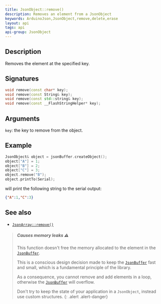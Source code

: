 ```yaml
---
title: JsonObject::remove()
description: Removes an element from a JsonObject
keywords: ArduinoJson,JsonObject,remove,delete,erase
layout: api
tags: api
api-group: JsonObject
---
```


## Description

Removes the element at the specified key.

## Signatures

```c++
void remove(const char* key);
void remove(const String& key);
void remove(const std::string& key);
void remove(const __FlashStringHelper* key);
```

## Arguments

`key`: the key to remove from the object.

## Example

```c++
JsonObject& object = jsonBuffer.createObject();
object["A"] = 1;
object["B"] = 2;
object["C"] = 3;
object.remove("B");
object.printTo(Serial);
```

will print the following string to the serial output:

```json
{"A":1,"C":3}
```

## See also

* [`JsonArray::remove()`]({{site.baseurl}}/api/jsonarray/remove/)

> ##### Causes memory leaks :warning:
>
> This function doesn't free the memory allocated to the element in the [`JsonBuffer`]({{site.baseurl}}/api/jsonbuffer/).
>
> This is a conscious design decision made to keep the [`JsonBuffer`]({{site.baseurl}}/api/jsonbuffer/) fast and small, which is a fundamental principle of the library.
>
> As a consequence, you cannot remove and add elements in a loop, otherwise the [`JsonBuffer`]({{site.baseurl}}/api/jsonbuffer/) will overflow.
>
> Don't try to keep the state of your application in a `JsonObject`, instead use custom structures.
{: .alert .alert-danger}